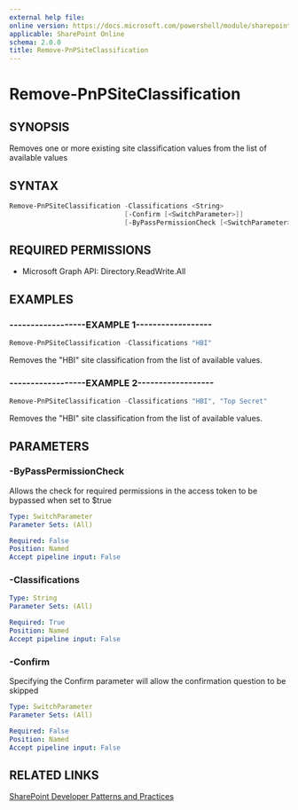 ```yaml
---
external help file:
online version: https://docs.microsoft.com/powershell/module/sharepoint-pnp/remove-pnpsiteclassification
applicable: SharePoint Online
schema: 2.0.0
title: Remove-PnPSiteClassification
---
```


# Remove-PnPSiteClassification

## SYNOPSIS
Removes one or more existing site classification values from the list of available values

## SYNTAX 

```powershell
Remove-PnPSiteClassification -Classifications <String>
                             [-Confirm [<SwitchParameter>]]
                             [-ByPassPermissionCheck [<SwitchParameter>]]
```

## REQUIRED PERMISSIONS

  * Microsoft Graph API: Directory.ReadWrite.All

## EXAMPLES

### ------------------EXAMPLE 1------------------
```powershell
Remove-PnPSiteClassification -Classifications "HBI"
```

Removes the "HBI" site classification from the list of available values.

### ------------------EXAMPLE 2------------------
```powershell
Remove-PnPSiteClassification -Classifications "HBI", "Top Secret"
```

Removes the "HBI" site classification from the list of available values.

## PARAMETERS

### -ByPassPermissionCheck
Allows the check for required permissions in the access token to be bypassed when set to $true

```yaml
Type: SwitchParameter
Parameter Sets: (All)

Required: False
Position: Named
Accept pipeline input: False
```

### -Classifications


```yaml
Type: String
Parameter Sets: (All)

Required: True
Position: Named
Accept pipeline input: False
```

### -Confirm
Specifying the Confirm parameter will allow the confirmation question to be skipped

```yaml
Type: SwitchParameter
Parameter Sets: (All)

Required: False
Position: Named
Accept pipeline input: False
```

## RELATED LINKS

[SharePoint Developer Patterns and Practices](https://aka.ms/sppnp)